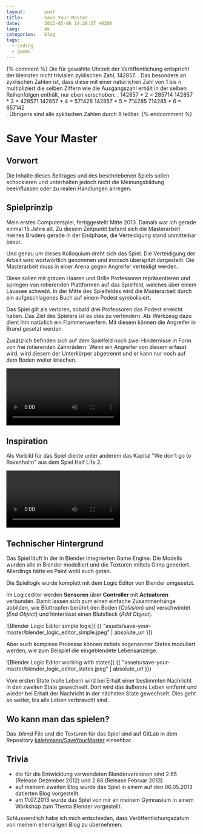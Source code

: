 ```yaml
---
layout:       post
title:        Save Your Master
date:         2013-05-06 14:28:57 +0200
lang:         de
categories:   blog
tags:
  - Coding
  - Games
---
```

{% comment %}
  Die für gewählte Uhrzeit der Veröffentlichung entspricht der
  kleinsten nicht trivialen zyklischen Zahl, 142857.
  .
  Das besondere an zyklischen Zahlen ist, dass diese mit einer natürlichen Zahl
  von 1 bis n multipliziert die selben Ziffern wie die Ausgangszahl erhält in
  der selben Reihenfolgen enthält, nur eben verschoben.
  .
  142857 * 2 = 285714
  142857 * 3 = 428571
  142857 * 4 = 571428
  142857 * 5 = 714285
  714285 * 6 = 857142  
  .
  Übrigens sind alle zyklischen Zahlen durch 9 teilbar.
{% endcomment %}

# Save Your Master

## Vorwort

Die Inhalte dieses Beitrages und des beschriebenen Spiels sollen schockieren und
unterhalten jedoch nicht die Meinungsbildung beeinflussen oder zu realen
Handlungen anregen.

## Spielprinzip

Mein erstes Computerspiel, fertiggestellt Mitte 2013. Damals war ich gerade
einmal 15 Jahre alt. Zu diesem Zeitpunkt befand sich die Masterarbeit meines
Bruders gerade in der Endphase, die Verteidigung stand unmittelbar bevor.

Und genau um dieses Kolloquium dreht sich das Spiel. Die Verteidigung der
Arbeit wird wortwörtlich genommen und ironisch überspitzt dargestellt. Die
Masterarbeit muss in einer Arena gegen Angreifer verteidigt werden.

Diese sollen mit grauen Haaren und Brille Professoren repräsentieren und
springen von rotierenden Plattformen auf das Spielfeld, welches über einem
Lavasee schwebt. In der Mitte des Spielfeldes wird die Masterarbeit durch ein
aufgeschlagenes Buch auf einem Podest symbolisiert.

Das Spiel gilt als verloren, sobald drei Professoren das Podest erreicht haben.
Das Ziel des Spielers ist es dies zu verhindern. Als Werkzeug dazu dient ihm
natürlich ein Flammenwerfern. Mit diesem können die Angreifer in Brand gesetzt
werden.

Zusätzlich befinden sich auf dem Spielfeld noch zwei Hindernisse in Form von
frei rotierenden Zahnrädern.
Wenn ein Angreifer von diesem erfasst wird, wird diesem der Unterkörper
abgetrennt und er kann nur noch auf dem Boden weiter kriechen.

<video controls>
  <source src="{{ "assets/save-your-master/save_your_master_gameplay.webm" | absolute_url }}" type="video/webm">
  Your browser does not support the video tag.
</video>

## Inspiration

Als Vorbild für das Spiel diente unter anderem das Kapital "We don't go to
Ravenholm" aus dem Spiel Half Life 2.

<video loop controls>
  <source src="{{ "assets/save-your-master/hl2_zombies.webm" | absolute_url }}" type="video/webm">
  Your browser does not support the video tag.
</video>


## Technischer Hintergrund

Das Spiel läuft in der in Blender integrierten Game Engine.
Die Modells wurden alle in Blender modelliert und die Texturen mittels Gimp
generiert. Allerdings hätte es Paint wohl auch getan.

Die Spiellogik wurde komplett mit dem Logic Editor von Blender umgesetzt.

Im Logiceditor werden **Sensoren** über **Controller** mit **Actuatoren**
verbunden. Damit lassen sich zum einen einfache Zusammenhänge abbilden, wie
Bluttropfen berührt den Boden (*Collision*) und verschwindet
(*End Object*) und hinterlässt einen Blutsfleck (*Add Object*).

![Blender Logic Editor simple logic]( {{ "assets/save-your-master/blender_logic_editor_simple.jpeg" | absolute_url }})

Aber auch komplexe Prozesse können mittels sogenannter States moduliert werden,
wie zum Beispiel die eingeblendete Lebensanzeige.

![Blender Logic Editor working with states]( {{ "assets/save-your-master/blender_logic_editor_states.jpeg" | absolute_url }})

Vom ersten State (volle Leben) wird bei Erhalt einer bestimmten Nachricht in den
zweiten State gewechselt. Dort wird das äußerste Leben entfernt und wieder bei
Erhalt der Nachricht in der nächsten State gewechselt. Dies geht so weiter, bis
alle Leben verbraucht sind.

## Wo kann man das spielen?

Das *.blend* File und die Texturen für das Spiel sind auf GitLab in dem
Repository
[kalehmann/SaveYourMaster](https://gitlab.com/kalehmann/saveyourmaster)
einsehbar.

## Trivia

- die für die Entwicklung verwendeten Blenderversionen sind 2.65 (Release
  Dezember 2012) und 2.66 (Release Februar 2013)
- auf meinem zweiten Blog wurde das Spiel in einem auf den 06.05.2013
  datierten Blog vorgestellt.
- am 11.07.2013 wurde das Spiel von mir an meinem Gymnasium in einem Workshop
  zum Thema Blender vorgestellt.

Schlussendlich habe ich mich entschieden, dass Veröffentlichungsdatum von
meinem ehemaligen Blog zu übernehmen.
